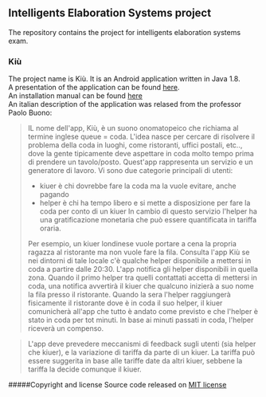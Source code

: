 ## Intelligents Elaboration Systems project
The repository contains the project for intelligents elaboration systems exam. 

### Kiù
The project name is Kiù. It is an Android application written in Java 1.8. <br />
A presentation of the application can be found [here](Presentation/presentazione.pdf).<br />
An installation manual can be found [here](Installation.pdf)<br />
An italian description of the application was relased from the professor Paolo Buono:

> IL nome dell'app, Kiù, è un suono onomatopeico che richiama al termine inglese queue = coda. 
> L'idea nasce per cercare di risolvere il problema della coda in luoghi, come ristoranti, uffici postali, etc.., dove la gente tipicamente deve aspettare in coda molto tempo prima di prendere un tavolo/posto. 
> Quest'app rappresenta un servizio e un generatore di lavoro. 
> Vi sono due categorie principali di utenti: 
>   - kiuer è chi dovrebbe fare la coda ma la vuole evitare, anche pagando
>   - helper è chi ha tempo libero e si mette a disposizione per fare la coda per conto di un kiuer
> In cambio di questo servizio l'helper ha una gratificazione monetaria che può essere quantificata in tariffa oraria. 
> 
> Per esempio, un kiuer londinese vuole portare a cena la propria ragazza al ristorante ma non vuole fare la fila. Consulta l'app Kiù se nei dintorni di tale locale c'è qualche helper disponibile a mettersi in coda a partire dalle 20:30. L'app notifica gli helper disponibili in quella zona. 
> Quando il primo helper tra quelli contattati accetta di mettersi in coda, una notifica avvertirà il kiuer che qualcuno inizierà a suo nome la fila presso il ristorante. 
> Quando la sera l'helper raggiungerà fisicamente il ristorante dove è in coda il suo helper, il kiuer comunicherà all'app che tutto è andato come previsto e che l'helper è stato in coda per tot minuti. In base ai minuti passati in coda, l'helper riceverà un compenso. 

> L'app deve prevedere meccanismi di feedback sugli utenti (sia helper che kiuer), e la variazione di tariffa da parte di un kiuer. La tariffa può essere suggerita in base alle tariffe date da altri kiuer, sebbene la tariffa la decide comunque il kiuer.

#####Copyright and license 
Source code released on [MIT license](LICENSE)
